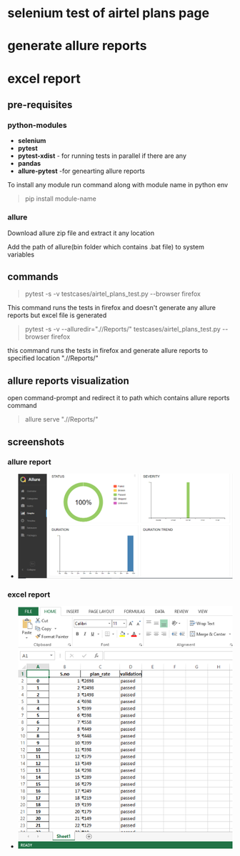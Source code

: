 # selenium test of airtel plans page 
# generate allure reports
# excel report

## pre-requisites

### python-modules

- **selenium**
- **pytest**
- **pytest-xdist** - for running tests in parallel if there are any
- **pandas** 
- **allure-pytest** -for genearting allure reports

To install any module run command along with module name in python env
> pip install module-name

### allure
Download allure zip file and extract it any location

Add the path of allure(bin folder which contains .bat file) to system variables

## commands

> pytest -s -v testcases/airtel_plans_test.py --browser firefox

This command runs the tests in firefox and doesn't generate any allure reports
but excel file is generated

> pytest -s -v --alluredir=".//Reports/" testcases/airtel_plans_test.py --browser firefox

this command runs the tests in firefox and generate allure reports to specified location ".//Reports/"

## allure reports visualization

open command-prompt and redirect it to path which contains allure reports
command

>allure serve ".//Reports/"

## screenshots

### allure report
- ![allure_report](.//screenshots/allure_report.png)

### excel report
- ![excel_report](.//screenshots/excel_report.png)
